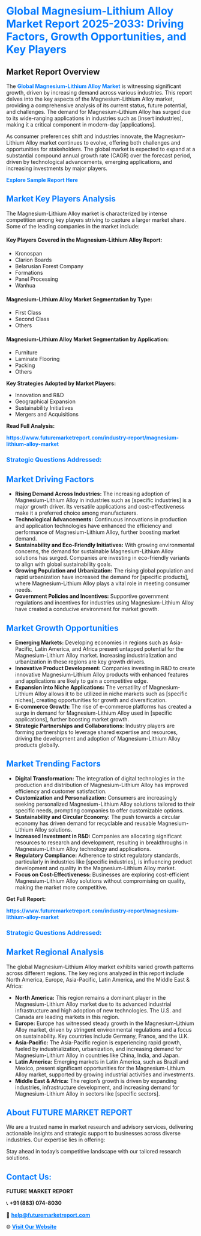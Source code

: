 <h1 style="color: #007BFF;">Global Magnesium-Lithium Alloy Market Report 2025-2033: Driving Factors, Growth Opportunities, and Key Players</h1>

<section id="overview">
<h2>Market Report Overview</h2>
<p>The <a href="https://www.futuremarketreport.com/industry-report/magnesium-lithium-alloy-market" style="color: #007BFF; text-decoration: none;"><strong>Global Magnesium-Lithium Alloy Market</strong></a> is witnessing significant growth, driven by increasing demand across various industries. This report delves into the key aspects of the Magnesium-Lithium Alloy market, providing a comprehensive analysis of its current status, future potential, and challenges. The demand for Magnesium-Lithium Alloy has surged due to its wide-ranging applications in industries such as [insert industries], making it a critical component in modern-day [applications].</p>
<p>As consumer preferences shift and industries innovate, the Magnesium-Lithium Alloy market continues to evolve, offering both challenges and opportunities for stakeholders. The global market is expected to expand at a substantial compound annual growth rate (CAGR) over the forecast period, driven by technological advancements, emerging applications, and increasing investments by major players.</p>
</section>

<section id="overview">
<p><a href="https://www.futuremarketreport.com/request-sample/reportId=33022" style="color: #007BFF; text-decoration: none;"><strong>Explore Sample Report Here</strong></a></p>
</section>

<section id="key-players">
<h2 style="color: #007BFF;">Market Key Players Analysis</h2>
<p>The Magnesium-Lithium Alloy market is characterized by intense competition among key players striving to capture a larger market share. Some of the leading companies in the market include:</p>
<h4>Key Players Covered in the Magnesium-Lithium Alloy Report:</h4>
<ul><li>Kronospan</li><li>Clarion Boards</li><li>Belarusian Forest Company</li><li>Formations</li><li>Panel Processing</li><li>Wanhua</li></ul>
<h4>Magnesium-Lithium Alloy Market Segmentation by Type:</h4>
<ul><li>First Class</li><li>Second Class</li><li>Others</li></ul>

<h4>Magnesium-Lithium Alloy Market Segmentation by Application:</h4>
<ul><li>Furniture</li><li>Laminate Flooring</li><li>Packing</li><li>Others</li></ul>
<p><strong>Key Strategies Adopted by Market Players:</strong></p>
<ul>
<li>Innovation and R&D</li>
<li>Geographical Expansion</li>
<li>Sustainability Initiatives</li>
<li>Mergers and Acquisitions</li>
</ul>
</section>

<section>
<p><strong>Read Full Analysis: </strong></p><a href="https://www.futuremarketreport.com/industry-report/magnesium-lithium-alloy-market" style="color: #007BFF; text-decoration: none;"><strong>https://www.futuremarketreport.com/industry-report/magnesium-lithium-alloy-market</strong></a>
<h3 style="color: #007BFF;">Strategic Questions Addressed:</h3>
</section>

<section id="driving-factors">
<h2 style="color: #007BFF;">Market Driving Factors</h2>
<ul>
<li><strong>Rising Demand Across Industries:</strong> The increasing adoption of Magnesium-Lithium Alloy in industries such as [specific industries] is a major growth driver. Its versatile applications and cost-effectiveness make it a preferred choice among manufacturers.</li>
<li><strong>Technological Advancements:</strong> Continuous innovations in production and application technologies have enhanced the efficiency and performance of Magnesium-Lithium Alloy, further boosting market demand.</li>
<li><strong>Sustainability and Eco-Friendly Initiatives:</strong> With growing environmental concerns, the demand for sustainable Magnesium-Lithium Alloy solutions has surged. Companies are investing in eco-friendly variants to align with global sustainability goals.</li>
<li><strong>Growing Population and Urbanization:</strong> The rising global population and rapid urbanization have increased the demand for [specific products], where Magnesium-Lithium Alloy plays a vital role in meeting consumer needs.</li>
<li><strong>Government Policies and Incentives:</strong> Supportive government regulations and incentives for industries using Magnesium-Lithium Alloy have created a conducive environment for market growth.</li>
</ul>
</section>

<section id="growth-opportunities">
<h2 style="color: #007BFF;">Market Growth Opportunities</h2>
<ul>
<li><strong>Emerging Markets:</strong> Developing economies in regions such as Asia-Pacific, Latin America, and Africa present untapped potential for the Magnesium-Lithium Alloy market. Increasing industrialization and urbanization in these regions are key growth drivers.</li>
<li><strong>Innovative Product Development:</strong> Companies investing in R&D to create innovative Magnesium-Lithium Alloy products with enhanced features and applications are likely to gain a competitive edge.</li>
<li><strong>Expansion into Niche Applications:</strong> The versatility of Magnesium-Lithium Alloy allows it to be utilized in niche markets such as [specific niches], creating opportunities for growth and diversification.</li>
<li><strong>E-commerce Growth:</strong> The rise of e-commerce platforms has created a surge in demand for Magnesium-Lithium Alloy used in [specific applications], further boosting market growth.</li>
<li><strong>Strategic Partnerships and Collaborations:</strong> Industry players are forming partnerships to leverage shared expertise and resources, driving the development and adoption of Magnesium-Lithium Alloy products globally.</li>
</ul>
</section>

<section id="trending-factors">
<h2 style="color: #007BFF;">Market Trending Factors</h2>
<ul>
<li><strong>Digital Transformation:</strong> The integration of digital technologies in the production and distribution of Magnesium-Lithium Alloy has improved efficiency and customer satisfaction.</li>
<li><strong>Customization and Personalization:</strong> Consumers are increasingly seeking personalized Magnesium-Lithium Alloy solutions tailored to their specific needs, prompting companies to offer customizable options.</li>
<li><strong>Sustainability and Circular Economy:</strong> The push towards a circular economy has driven demand for recyclable and reusable Magnesium-Lithium Alloy solutions.</li>
<li><strong>Increased Investment in R&D:</strong> Companies are allocating significant resources to research and development, resulting in breakthroughs in Magnesium-Lithium Alloy technology and applications.</li>
<li><strong>Regulatory Compliance:</strong> Adherence to strict regulatory standards, particularly in industries like [specific industries], is influencing product development and quality in the Magnesium-Lithium Alloy market.</li>
<li><strong>Focus on Cost-Effectiveness:</strong> Businesses are exploring cost-efficient Magnesium-Lithium Alloy solutions without compromising on quality, making the market more competitive.</li>
</ul>
</section>

<section>
<p><strong>Get Full Report: </strong></p><a href="https://www.futuremarketreport.com/industry-report/magnesium-lithium-alloy-market" style="color: #007BFF; text-decoration: none;"><strong>https://www.futuremarketreport.com/industry-report/magnesium-lithium-alloy-market</strong></a>
<h3 style="color: #007BFF;">Strategic Questions Addressed:</h3>
</section>


<section id="regional-analysis">
<h2 style="color: #007BFF;">Market Regional Analysis</h2>
<p>The global Magnesium-Lithium Alloy market exhibits varied growth patterns across different regions. The key regions analyzed in this report include North America, Europe, Asia-Pacific, Latin America, and the Middle East & Africa:</p>
<ul>
<li><strong>North America:</strong> This region remains a dominant player in the Magnesium-Lithium Alloy market due to its advanced industrial infrastructure and high adoption of new technologies. The U.S. and Canada are leading markets in this region.</li>
<li><strong>Europe:</strong> Europe has witnessed steady growth in the Magnesium-Lithium Alloy market, driven by stringent environmental regulations and a focus on sustainability. Key countries include Germany, France, and the U.K.</li>
<li><strong>Asia-Pacific:</strong> The Asia-Pacific region is experiencing rapid growth, fueled by industrialization, urbanization, and increasing demand for Magnesium-Lithium Alloy in countries like China, India, and Japan.</li>
<li><strong>Latin America:</strong> Emerging markets in Latin America, such as Brazil and Mexico, present significant opportunities for the Magnesium-Lithium Alloy market, supported by growing industrial activities and investments.</li>
<li><strong>Middle East & Africa:</strong> The region’s growth is driven by expanding industries, infrastructure development, and increasing demand for Magnesium-Lithium Alloy in sectors like [specific sectors].</li>
</ul>
</section>

<footer>
<h2 style="color: #007BFF;">About FUTURE MARKET REPORT</h2>
<p>We are a trusted name in market research and advisory services, delivering actionable insights and strategic support to businesses across diverse industries. Our expertise lies in offering:</p>

<p>Stay ahead in today’s competitive landscape with our tailored research solutions.</p>

<h2 style="color: #007BFF;">Contact Us:</h2>
<p><strong>FUTURE MARKET REPORT</strong></p>
<p>📞 <strong>+91 (883) 074-8030</strong></p>
<p>📧 <strong><a href="mailto:help@futuremarketreport.com" style="color: #007BFF;">help@futuremarketreport.com</a></strong></p>
<p>🌐 <strong><a href="https://www.futuremarketreport.com/" style="color: #007BFF;">Visit Our Website</a></strong></p>
</footer>
